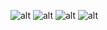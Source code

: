 ![alt](https://raw.githubusercontent.com/hellzerg/lain/master/images/1.PNG)
![alt](https://raw.githubusercontent.com/hellzerg/lain/master/images/2.PNG)
![alt](https://raw.githubusercontent.com/hellzerg/lain/master/images/3.PNG)
![alt](https://raw.githubusercontent.com/hellzerg/lain/master/images/4.PNG)